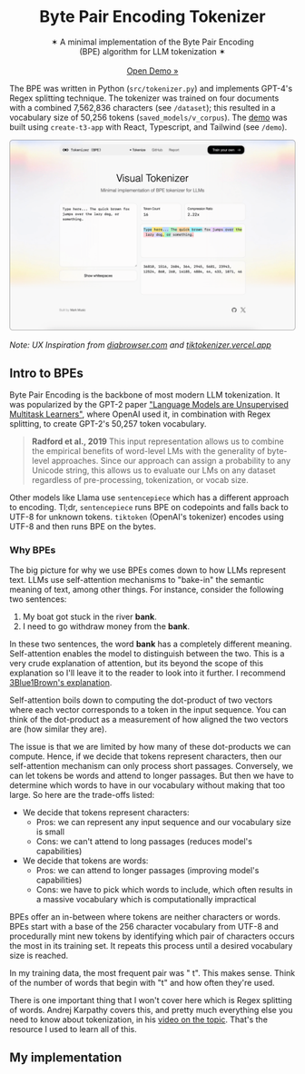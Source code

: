 <p align="center">
  <h1 align="center"><b>Byte Pair Encoding Tokenizer</b></h1>
  <p align="center">
  ✶ A minimal implementation of the Byte Pair Encoding<br/>(BPE) algorithm for LLM tokenization ✶
    <br />
    <br />
    <a href="https://visual-tokenizer.vercel.app/">Open Demo »</a>
    <br />
  </p>
</p>

The BPE was written in Python (`src/tokenizer.py`) and implements GPT-4's Regex splitting technique. The tokenizer was trained on four documents with a combined 7,562,836 characters (see `/dataset`); this resulted in a vocabulary size of 50,256 tokens (`saved_models/v_corpus`). The [demo](https://visual-tokenizer.vercel.app/) was built using `create-t3-app` with React, Typescript, and Tailwind (see `/demo`).


![Visual Tokenizer](https://github.com/markmusic27/tokenizer/blob/main/docs/thumbnail_gh.png?raw=true)

_Note: UX Inspiration from [diabrowser.com](https://diabrowser.com) and [tiktokenizer.vercel.app](https://tiktokenizer.vercel.app/)_

## Intro to BPEs

Byte Pair Encoding is the backbone of most modern LLM tokenization. It was popularized by the GPT-2 paper ["Language Models are Unsupervised Multitask Learners"](https://cdn.openai.com/better-language-models/language_models_are_unsupervised_multitask_learners.pdf), where OpenAI used it, in combination with Regex splitting, to create GPT-2's 50,257 token vocabulary.

> **Radford et al., 2019**
> This input representation allows us to combine the empirical benefits of word-level LMs with the generality of byte-level approaches. Since our approach can assign a probability to any Unicode string, this allows us to evaluate our LMs on any dataset regardless of pre-processing, tokenization, or vocab size.

Other models like Llama use `sentencepiece` which has a different approach to encoding. Tl;dr, `sentencepiece` runs BPE on codepoints and falls back to UTF-8 for unknown tokens. `tiktoken` (OpenAI's tokenizer) encodes using UTF-8 and then runs BPE on the bytes.


### Why BPEs

The big picture for why we use BPEs comes down to how LLMs represent text. LLMs use self-attention mechanisms to "bake-in" the semantic meaning of text, among other things. For instance, consider the following two sentences:

1. My boat got stuck in the river **bank**.
2. I need to go withdraw money from the **bank**.

In these two sentences, the word **bank** has a completely different meaning. Self-attention enables the model to distinguish between the two. This is a very crude explanation of attention, but its beyond the scope of this explanation so I'll leave it to the reader to look into it further. I recommend [3Blue1Brown's explanation](https://www.youtube.com/watch?v=eMlx5fFNoYc&list=PLZHQObOWTQDNU6R1_67000Dx_ZCJB-3pi&index=7).

Self-attention boils down to computing the dot-product of two vectors where each vector corresponds to a token in the input sequence. You can think of the dot-product as a measurement of how aligned the two vectors are (how similar they are).

The issue is that we are limited by how many of these dot-products we can compute. Hence, if we decide that tokens represent characters, then our self-attention mechanism can only process short passages. Conversely, we can let tokens be words and attend to longer passages. But then we have to determine which words to have in our vocabulary without making that too large. So here are the trade-offs listed:

- We decide that tokens represent characters:
  - Pros: we can represent any input sequence and our vocabulary size is small
  - Cons: we can't attend to long passages (reduces model's capabilities)
- We decide that tokens are words:
  - Pros: we can attend to longer passages (improving model's capabilities)
  - Cons: we have to pick which words to include, which often results in a massive vocabulary which is computationally impractical

BPEs offer an in-between where tokens are neither characters or words. BPEs start with a base of the 256 character vocabulary from UTF-8 and procedurally mint new tokens by identifying which pair of characters occurs the most in its training set. It repeats this process until a desired vocabulary size is reached.

In my training data, the most frequent pair was " t". This makes sense. Think of the number of words that begin with "t" and how often they're used.

There is one important thing that I won't cover here which is Regex splitting of words. Andrej Karpathy covers this, and pretty much everything else you need to know about tokenization, in his [video on the topic](https://www.youtube.com/watch?v=zduSFxRajkE&t=4s). That's the resource I used to learn all of this.

## My implementation